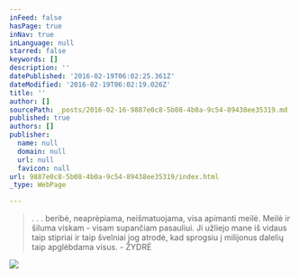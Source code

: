 ```yaml
---
inFeed: false
hasPage: true
inNav: true
inLanguage: null
starred: false
keywords: []
description: ''
datePublished: '2016-02-19T06:02:25.361Z'
dateModified: '2016-02-19T06:02:19.026Z'
title: ''
author: []
sourcePath: _posts/2016-02-16-9887e0c8-5b08-4b0a-9c54-89438ee35319.md
published: true
authors: []
publisher:
  name: null
  domain: null
  url: null
  favicon: null
url: 9887e0c8-5b08-4b0a-9c54-89438ee35319/index.html
_type: WebPage

---
```

> . . . beribė, neaprėpiama, neišmatuojama, visa apimanti meilė. Meilė ir šiluma viskam - visam supančiam pasauliui. Ji užliejo mane iš vidaus taip stipriai ir taip švelniai jog atrodė, kad sprogsiu į milijonus dalelių taip apglėbdama visus. - ŽYDRĖ

![](https://s3-us-west-2.amazonaws.com/the-grid-img/p/bb50f00d3a9de6ff1e18843254914a3df6c72721.jpg)